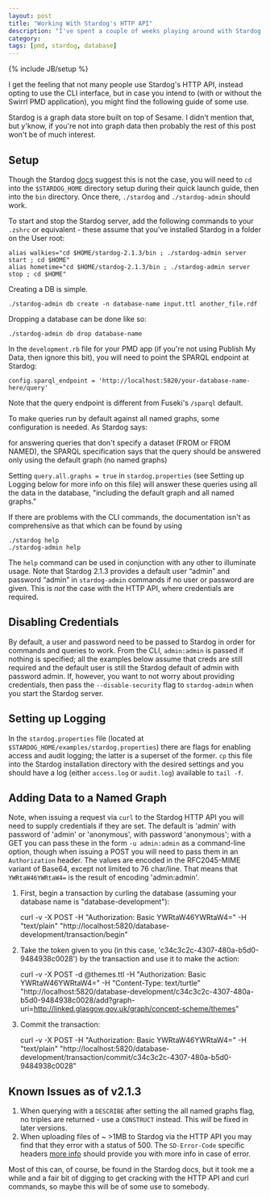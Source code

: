 ```yaml
---
layout: post
title: "Working With Stardog's HTTP API"
description: "I've spent a couple of weeks playing around with Stardog and PMD, so here's some useful quick start things I've learned."
category: 
tags: [pmd, stardog, database]
---
```

{% include JB/setup %}

I get the feeling that not many people use Stardog's HTTP API, instead opting to use the CLI interface, but in case you intend to (with or without the Swirrl PMD application), you might find the following guide of some use.

Stardog is a graph data store built on top of Sesame. I didn't mention that, but y'know, if you're not into graph data then probably the rest of this post won't be of much interest.

## Setup

Though the Stardog [docs](http://docs.stardog.com/) suggest this is not the case, you will need to `cd` into the `$STARDOG_HOME` directory setup during their quick launch guide, then into the `bin` directory. Once there, `./stardog` and `./stardog-admin` should work. 

To start and stop the Stardog server, add the following commands to your `.zshrc` or equivalent - these assume that you've installed Stardog in a folder on the User root: 

    alias walkies="cd $HOME/stardog-2.1.3/bin ; ./stardog-admin server start ; cd $HOME"
    alias hometime="cd $HOME/stardog-2.1.3/bin ; ./stardog-admin server stop ; cd $HOME"

Creating a DB is simple. 

    ./stardog-admin db create -n database-name input.ttl another_file.rdf
    
Dropping a database can be done like so:
    
    ./stardog-admin db drop database-name

In the `development.rb` file for your PMD app (if you're not using Publish My Data, then ignore this bit), you will need to point the SPARQL endpoint at Stardog: 

    config.sparql_endpoint = 'http://localhost:5820/your-database-name-here/query'

Note that the query endpoint is different from Fuseki's `/sparql` default.

To make queries run by default against all named graphs, some configuration is needed. As Stardog says: 

for answering queries that don't specify a dataset (FROM or FROM NAMED), the SPARQL specification says that the query should be answered only using the default graph (no named graphs)
    
Setting `query.all.graphs = true` in `stardog.properties` (see Setting up Logging below for more info on this file) will answer these queries using all the data in the database, "including the default graph and all named graphs."

If there are problems with the CLI commands, the documentation isn't as comprehensive as that which can be found by using

    ./stardog help
    ./stardog-admin help

The `help` command can be used in conjunction with any other to illuminate usage. Note that Stardog 2.1.3 provides a default user “admin” and password “admin” in `stardog-admin` commands if no user or password are given. This is _not_ the case with the HTTP API, where credentials are required.

## Disabling Credentials

By default, a user and password need to be passed to Stardog in order for commands and queries to work. From the CLI, `admin:admin` is passed if nothing is specified; all the examples below assume that creds are still required and the default user is still the Stardog default of admin with password admin. If, however, you want to not worry about providing credentials, then pass the `--disable-security` flag to `stardog-admin` when you start the Stardog server. 

## Setting up Logging

In the `stardog.properties` file (located at `$STARDOG_HOME/examples/stardog.properties`) there are flags for enabling access and audit logging; the latter is a superset of the former. `cp` this file into the Stardog installation directory with the desired settings and you should have a log (either `access.log` or `audit.log`) available to `tail -f`.

## Adding Data to a Named Graph

Note, when issuing a request via `curl` to the Stardog HTTP API you will need to supply credentials if they are set. The default is 'admin' with password of 'admin' or 'anonymous', with password 'anonymous'; with a GET you can pass these in the form `-u admin:admin` as a command-line option, though when issuing a POST you will need to pass them in an `Authorization` header. The values are encoded in the RFC2045-MIME variant of Base64, except not limited to 76 char/line. That means that `YWRtaW46YWRtaW4=` is the result of encoding 'admin:admin'.

1. First, begin a transaction by curling the database (assuming your database name is "database-development"):

    curl -v -X POST -H "Authorization: Basic YWRtaW46YWRtaW4=" -H "text/plain" "http://localhost:5820/database-development/transaction/begin"

2. Take the token given to you (in this case, 'c34c3c2c-4307-480a-b5d0-9484938c0028') by the transaction and use it to make the action:

    curl -v -X POST -d @themes.ttl -H "Authorization: Basic YWRtaW46YWRtaW4=" -H "Content-Type: text/turtle" "http://localhost:5820/database-development/c34c3c2c-4307-480a-b5d0-9484938c0028/add?graph-uri=http://linked.glasgow.gov.uk/graph/concept-scheme/themes" 

3. Commit the transaction: 

    curl -v -X POST -H "Authorization: Basic YWRtaW46YWRtaW4=" -H "text/plain" "http://localhost:5820/database-development/transaction/commit/c34c3c2c-4307-480a-b5d0-9484938c0028"

## Known Issues as of v2.1.3

1. When querying with a `DESCRIBE` after setting the all named graphs flag, no triples are returned - use a `CONSTRUCT` instead. This _will_ be fixed in later versions. 
2. When uploading files of ~ >1MB to Stardog via the HTTP API you may find that they error with a status of 500. The `SD-Error-Code` specific headers [more info](http://docs.stardog.com/http/#sd-SPARQL-Protocol) should provide you with more info in case of error.

Most of this can, of course, be found in the Stardog docs, but it took me a while and a fair bit of digging to get cracking with the HTTP API and curl commands, so maybe this will be of some use to somebody. 
